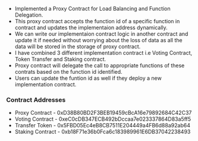 
- Implemented a Proxy Contract for Load Balancing and Function Delegation.
- This proxy contract accepts the function id of a specific function in contract and updates the implementaion address dynamically.
- We can write our implementaion contract logic in another contract and update it if needed without worrying about the loss of data as all the data will be stored in the storage of proxy contract.
- I have combined 3 different implementation contract i.e Voting Contract, Token Transfer and Staking contract.
- Proxy contract will delegate the call to appropriate functions of these contrats based on the function id identified.
- Users can update the funtion id as well if they deploy a new implementation contract.

### Contract Addresses
 - Proxy Contract - 0xD38B80BD2F3BEB19459cBcA16e79892684C42C37
 - Voting Contract - 0xeC0cDB347ECB492bDccaa7e023337864D83a5ff5
 - Transfer Token - 0x5FBD05Ec4eB8CB7511E204449a4FB6d88a92ab64
 - Staking Contract - 0xb18F71e36b0Fca6c183989961E6DB37042238493
